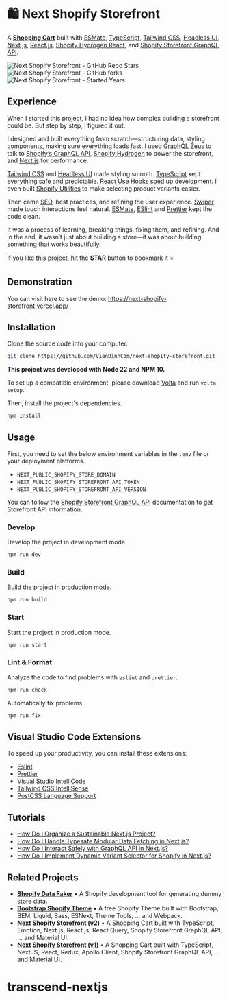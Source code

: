 # 🛍 Next Shopify Storefront

A **[Shopping Cart](https://github.com/Maxvien/next-shopify-storefront)** built with
[ESMate](https://github.com/VienDinhCom/esmate), [TypeScript](https://www.typescriptlang.org),
[Tailwind CSS](https://tailwindcss.com), [Headless UI](https://headlessui.com), [Next.js](https://nextjs.org),
[React.js](https://react.dev), [Shopify Hydrogen React](https://shopify.dev/docs/api/hydrogen-react), and
[Shopify Storefront GraphQL API](https://shopify.dev/docs/api/storefront).

![Next Shopify Storefront - GitHub Repo Stars](https://img.shields.io/github/stars/maxvien/next-shopify-storefront?label=Stars)
![Next Shopify Storefront - GitHub forks](https://img.shields.io/github/forks/maxvien/next-shopify-storefront?label=Forks)
![Next Shopify Storefront - Started Years](https://img.shields.io/badge/Since-2019-blue?style=flat)

## Experience

When I started this project, I had no idea how complex building a storefront could be. But step by step, I figured it
out.

I designed and built everything from scratch—structuring data, styling components, making sure everything loads fast. I
used [GraphQL Zeus](https://github.com/graphql-editor/graphql-zeus) to talk to
[Shopify’s GraphQL API](https://shopify.dev/docs/api/storefront),
[Shopify Hydrogen](https://shopify.dev/docs/custom-storefronts/hydrogen-react) to power the storefront, and
[Next.js](https://nextjs.org) for performance.

[Tailwind CSS](https://tailwindcss.com/) and [Headless UI](https://headlessui.com/) made styling smooth.
[TypeScript](https://www.typescriptlang.org/) kept everything safe and predictable.
[React Use](https://github.com/streamich/react-use) Hooks sped up development. I even built
[Shopify Utilities](https://www.npmjs.com/package/@maxvien/shopify) to make selecting product variants easier.

Then came [SEO](https://www.npmjs.com/package/next-seo), best practices, and refining the user experience.
[Swiper](https://swiperjs.com/) made touch interactions feel natural. [ESMate](https://github.com/VienDinhCom/esmate),
[ESlint](https://eslint.org/) and [Prettier](https://prettier.io/) kept the code clean.

It was a process of learning, breaking things, fixing them, and refining. And in the end, it wasn’t just about building
a store—it was about building something that works beautifully.

If you like this project, hit the **STAR** button to bookmark it ⭐️

## Demonstration

You can visit here to see the demo: https://next-shopify-storefront.vercel.app/

## Installation

Clone the source code into your computer.

```bash
git clone https://github.com/VienDinhCom/next-shopify-storefront.git
```

**This project was developed with Node 22 and NPM 10.**<br>

To set up a compatible environment, please download [Volta](https://github.com/volta-cli/volta) and run `volta setup`.

Then, install the project's dependencies.

```bash
npm install
```

## Usage

First, you need to set the below environment variables in the `.env` file or your deployment platforms.

- `NEXT_PUBLIC_SHOPIFY_STORE_DOMAIN`
- `NEXT_PUBLIC_SHOPIFY_STOREFRONT_API_TOKEN`
- `NEXT_PUBLIC_SHOPIFY_STOREFRONT_API_VERSION`

You can follow the [Shopify Storefront GraphQL API](https://shopify.dev/api/storefront/getting-started) documentation to
get Storefront API information.

### Develop

Develop the project in development mode.

```bash
npm run dev
```

### Build

Build the project in production mode.

```bash
npm run build
```

### Start

Start the project in production mode.

```bash
npm run start
```

### Lint & Format

Analyze the code to find problems with `eslint` and `prettier`.

```bash
npm run check
```

Automatically fix problems.

```bash
npm run fix
```

## Visual Studio Code Extensions

To speed up your productivity, you can install these extensions:

- [Eslint](https://marketplace.visualstudio.com/items?itemName=dbaeumer.vscode-eslint)
- [Prettier](https://marketplace.visualstudio.com/items?itemName=esbenp.prettier-vscode)
- [Visual Studio IntelliCode](https://marketplace.visualstudio.com/items?itemName=VisualStudioExptTeam.vscodeintellicode)
- [Tailwind CSS IntelliSense](https://marketplace.visualstudio.com/items?itemName=bradlc.vscode-tailwindcss)
- [PostCSS Language Support](https://marketplace.visualstudio.com/items?itemName=csstools.postcss)

## Tutorials

- [How Do I Organize a Sustainable Next.js Project?](https://github.com/Maxvien/next-shopify-storefront/issues/68)
- [How Do I Handle Typesafe Modular Data Fetching in Next.js?](https://github.com/Maxvien/next-shopify-storefront/issues/69)
- [How Do I Interact Safely with GraphQL API in Next.js?](https://github.com/Maxvien/next-shopify-storefront/issues/70)
- [How Do I Implement Dynamic Variant Selector for Shopify in Next.js?](https://github.com/Maxvien/next-shopify-storefront/issues/71)

## Related Projects

- **[Shopify Data Faker](https://github.com/Maxvien/shopify-data-faker)** • A Shopify development tool for generating
  dummy store data.
- **[Bootstrap Shopify Theme](https://github.com/Maxvien/bootstrap-shopify-theme/tree/v1)** • A free Shopify Theme built
  with Bootstrap, BEM, Liquid, Sass, ESNext, Theme Tools, ... and Webpack.
- **[Next Shopify Storefront (v2)](https://github.com/Maxvien/next-shopify-storefront/tree/v2)** • A Shopping Cart built
  with TypeScript, Emotion, Next.js, React.js, React Query, Shopify Storefront GraphQL API, ... and Material UI.
- **[Next Shopify Storefront (v1)](https://github.com/Maxvien/next-shopify-storefront/tree/v1)** • A Shopping Cart built
  with TypeScript, NextJS, React, Redux, Apollo Client, Shopify Storefront GraphQL API, ... and Material UI.
# transcend-nextjs
